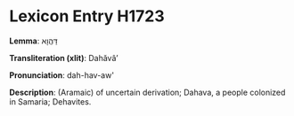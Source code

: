 # Lexicon Entry H1723

**Lemma**: דַּהֲוָא

**Transliteration (xlit)**: Dahăvâʼ

**Pronunciation**: dah-hav-aw'

**Description**:
(Aramaic) of uncertain derivation; Dahava, a people colonized in Samaria; Dehavites.
